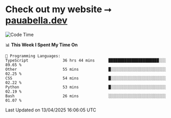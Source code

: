 # Check out my website ⭢ [pauabella.dev](https://pauabella.dev)

<!--START_SECTION:waka-->
![Code Time](http://img.shields.io/badge/Code%20Time-4%2C332%20hrs%205%20mins-blue)

📊 **This Week I Spent My Time On** 

```text
💬 Programming Languages: 
TypeScript               36 hrs 44 mins      ██████████████████████░░░   89.65 % 
Other                    55 mins             █░░░░░░░░░░░░░░░░░░░░░░░░   02.25 % 
CSS                      54 mins             █░░░░░░░░░░░░░░░░░░░░░░░░   02.22 % 
Python                   53 mins             █░░░░░░░░░░░░░░░░░░░░░░░░   02.19 % 
Bash                     26 mins             ░░░░░░░░░░░░░░░░░░░░░░░░░   01.07 % 
```


 Last Updated on 13/04/2025 16:06:05 UTC
<!--END_SECTION:waka-->

